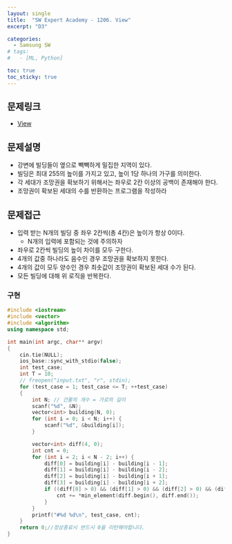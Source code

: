 ```yaml
---
layout: single
title:  "SW Expert Academy - 1206. View"
excerpt: "D3"

categories:
  - Samsung SW
# tags:
#   - [ML, Python]

toc: true
toc_sticky: true
---
```


## 문제링크
- [View](https://swexpertacademy.com/main/code/problem/problemDetail.do?problemLevel=3&problemLevel=4&contestProbId=AV134DPqAA8CFAYh&categoryId=AV134DPqAA8CFAYh&categoryType=CODE&problemTitle=&orderBy=SUBMIT_COUNT&selectCodeLang=ALL&select-1=4&pageSize=10&pageIndex=1)

## 문제설명
- 강변에 빌딩들이 옆으로 빽빽하게 밀집한 지역이 있다.
- 빌딩은 최대 255의 높이를 가지고 있고, 높이 1당 하나의 가구를 의미한다.
- 각 세대가 조망권을 확보하기 위해서는 좌우로 2칸 이상의 공백이 존재해야 한다.
- 조망권이 확보된 세대의 수를 반환하는 프로그램을 작성하라

## 문제접근
- 입력 받는 N개의 빌딩 중 좌우 2칸씩(총 4칸)은 높이가 항상 0이다.
    - N개의 입력에 포함되는 것에 주의하자
- 좌우로 2칸씩 빌딩의 높이 차이를 모두 구한다.
- 4개의 값중 하나라도 음수인 경우 조망권을 확보하지 못한다.
- 4개의 값이 모두 양수인 경우 최솟값이 조망권이 확보된 세대 수가 된다.
- 모든 빌딩에 대해 위 로직을 반복한다.

### 구현
```c++
#include <iostream>
#include <vector>
#include <algorithm>
using namespace std;

int main(int argc, char** argv)
{
	cin.tie(NULL);
	ios_base::sync_with_stdio(false);
	int test_case;
	int T = 10;
	// freopen("input.txt", "r", stdin);
	for (test_case = 1; test_case <= T; ++test_case)
	{
		int N; // 건물의 개수 = 가로의 길이
		scanf("%d", &N);
		vector<int> building(N, 0);
		for (int i = 0; i < N; i++) {
			scanf("%d", &building[i]);
		}

		vector<int> diff(4, 0);
		int cnt = 0;
		for (int i = 2; i < N - 2; i++) {
			diff[0] = building[i] - building[i - 1];
			diff[1] = building[i] - building[i - 2];
			diff[2] = building[i] - building[i + 1];
			diff[3] = building[i] - building[i + 2];
			if ((diff[0] > 0) && (diff[1] > 0) && (diff[2] > 0) && (diff[3] > 0)) {
				cnt += *min_element(diff.begin(), diff.end());
			}
		}
		printf("#%d %d\n", test_case, cnt);
	}
	return 0;//정상종료시 반드시 0을 리턴해야합니다.
}
```
